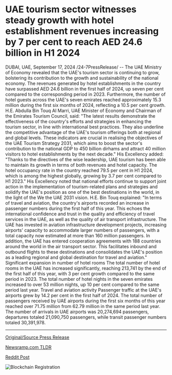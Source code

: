 # UAE tourism sector witnesses steady growth with hotel establishment revenues increasing by 7 per cent to reach AED 24.6 billion in H1 2024

DUBAI, UAE, September 17, 2024 /24-7PressRelease/ -- The UAE Ministry of Economy revealed that the UAE's tourism sector is continuing to grow, bolstering its contribution to the growth and sustainability of the national economy. The revenues generated by hotel establishments in the country have surpassed AED 24.6 billion in the first half of 2024, up seven per cent compared to the corresponding period in 2023. Furthermore, the number of hotel guests across the UAE's seven emirates reached approximately 15.3 million during the first six months of 2024, reflecting a 10.5 per cent growth.  H.E. Abdulla Bin Touq Al Marri, UAE Minister of Economy and Chairman of the Emirates Tourism Council, said: "The latest results demonstrate the effectiveness of the country's efforts and strategies in enhancing the tourism sector, in line with international best practices. They also underline the competitive advantage of the UAE's tourism offerings both at regional and global levels. These indicators are crucial in realising the objectives of the UAE Tourism Strategy 2031, which aims to boost the sector's contribution to the national GDP to 450 billion dirhams and attract 40 million visitors to hotel establishments by the next decade."   His Excellency added: "Thanks to the directives of the wise leadership, UAE tourism has been able to maintain its growth in terms of both revenues and hotel capacity. The hotel occupancy rate in the country reached 79.5 per cent in H1 2024, which is among the highest globally, growing by 3.7 per cent compared to H1 2023." His Excellency noted that national efforts continue to support joint action in the implementation of tourism-related plans and strategies and solidify the UAE's position as one of the best destinations in the world, in the light of the We the UAE 2031 vision.  H.E. Bin Touq explained: "In terms of travel and aviation, the country's airports recorded an increase in passenger numbers during the first half of this year. This echoes the international confidence and trust in the quality and efficiency of travel services in the UAE, as well as the quality of air transport infrastructure. The UAE has invested in aviation infrastructure development projects, increasing airports' capacity to accommodate larger numbers of passengers, with a total capacity now estimated at more than 160 million passengers. In addition, the UAE has entered cooperation agreements with 188 countries around the world in the air transport sector. This facilitates inbound and outbound flights to these destinations and consolidates the UAE's position as a leading regional and global destination for travel and aviation."  Significant expansion in number of hotel rooms The total number of hotel rooms in the UAE has increased significantly, reaching 213,741 by the end of the first half of this year, with 3 per cent growth compared to the same period in 2023. The total number of hotel nights in the seven emirates increased to over 53 million nights, up 10 per cent compared to the same period last year.  Travel and aviation activity Passenger traffic at the UAE's airports grew by 14.2 per cent in the first half of 2024. The total number of passengers received by UAE airports during the first six months of this year reached over 71.75 million from 62.79 million in the same period last year. The number of arrivals in UAE airports was 20,274,694 passengers, departures totaled 21,090,750 passengers, while transit passenger numbers totaled 30,391,978. 

---

[Original/Source Press Release](https://www.24-7pressrelease.com/press-release/514343/uae-tourism-sector-witnesses-steady-growth-with-hotel-establishment-revenues-increasing-by-7-per-cent-to-reach-aed-246-billion-in-h1-2024)
                    

[Newsramp.com TLDR](None) 



[Reddit Post](https://www.reddit.com/r/TravelAndLeisureNews/comments/1fisuqi/uae_tourism_sector_booms_hotel_revenues_reach_aed/) 



![Blockchain Registration](https://cdn.newsramp.app/24-7PressRelease/qrcode/249/17/line8aH2.webp)
